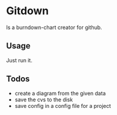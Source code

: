 Gitdown
=======

Is a burndown-chart creator for github.

Usage
-----

Just run it. 

Todos
-----

* create a diagram from the given data
* save the cvs to the disk
* save config in a config file for a project
